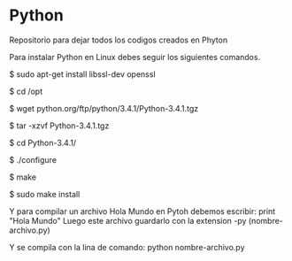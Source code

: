 # Python
Repositorio para dejar todos los codigos creados en Phyton

Para instalar Python en Linux debes seguir los siguientes comandos.

$ sudo apt-get install libssl-dev openssl

$ cd /opt

$ wget python.org/ftp/python/3.4.1/Python-3.4.1.tgz

$ tar -xzvf Python-3.4.1.tgz

$ cd Python-3.4.1/

$ ./configure

$ make

$ sudo make install

Y para compilar un archivo Hola Mundo en Pytoh debemos escribir: print "Hola Mundo" Luego este archivo guardarlo con la extension -py (nombre-archivo.py)

Y se compila con la lina de comando: python nombre-archivo.py
